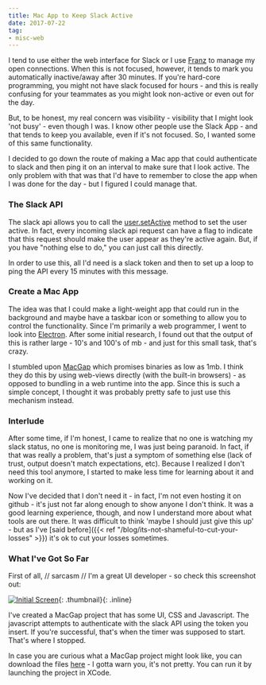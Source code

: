 ```yaml
---
title: Mac App to Keep Slack Active
date: 2017-07-22
tag:
- misc-web
---
```

I tend to use either the web interface for Slack or I use [Franz](http://meetfranz.com) to manage my open connections.  When this is not focused, however, it tends to mark you automatically inactive/away after 30 minutes.  If you're hard-core programming, you might not have slack focused for hours - and this is really confusing for your teammates as you might look non-active or even out for the day.

<!--more-->

But, to be honest, my real concern was visibility - visibility that I might look 'not busy' - even though I was.  I know other people use the Slack App - and that tends to keep you available, even if it's not focused.  So, I wanted some of this same functionality.

I decided to go down the route of making a Mac app that could authenticate to slack and then ping it on an interval to make sure that I look active.  The only problem with that was that I'd have to remember to close the app when I was done for the day - but I figured I could manage that.

### The Slack API

The slack api allows you to call the [user.setActive](https://api.slack.com/methods/users.setActive) method to set the user active.  In fact, every incoming slack api request can have a flag to indicate that this request should make the user appear as they're active again.  But, if you have "nothing else to do," you can just call this directly.

In order to use this, all I'd need is a slack token and then to set up a loop to ping the API every 15 minutes with this message.

### Create a Mac App

The idea was that I could make a light-weight app that could run in the background and maybe have a taskbar icon or something to allow you to control the functionality.  Since I'm primarily a web programmer, I went to look into [Electron](https://electron.atom.io/).  After some initial research, I found out that the output of this is rather large - 10's and 100's of mb - and just for this small task, that's crazy.  

I stumbled upon [MacGap](https://macgapproject.github.io/) which promises binaries as low as 1mb.  I think they do this by using web-views directly (with the built-in browsers) - as opposed to bundling in a web runtime into the app.  Since this is such a simple concept, I thought it was probably pretty safe to just use this mechanism instead.

### Interlude

After some time, if I'm honest, I came to realize that no one is watching my slack status, no one is monitoring me, I was just being paranoid.  In fact, if that was really a problem, that's just a symptom of something else (lack of trust, output doesn't match expectations, etc).  Because I realized I don't need this tool anymore, I started to make less time for learning about it and working on it.

Now I've decided that I don't need it - in fact, I'm not even hosting it on github - it's just not far along enough to show anyone I don't think.  It was a good learning experience, though, and now I understand more about what tools are out there.  It was difficult to think 'maybe I should just give this up' - but as I've [said before]({{< ref "/blog/its-not-shameful-to-cut-your-losses" >}}) it's ok to cut your losses sometimes.

### What I've Got So Far

First of all, // sarcasm // I'm a great UI developer - so check this screenshot out:

[![Initial Screen](/uploads/2017/initial-screen-mac-gap.png)](/uploads/2017/initial-screen-mac-gap.png){: .thumbnail}{: .inline}

I've created a MacGap project that has some UI, CSS and Javascript.  The javascript attempts to authenticate with the slack API using the token you insert.  If you're successful, that's when the timer was supposed to start.  That's where I stopped.

In case you are curious what a MacGap project might look like, you can download the files [here](/uploads/2017/iampresent.zip) - I gotta warn you, it's not pretty.  You can run it by launching the project in XCode.